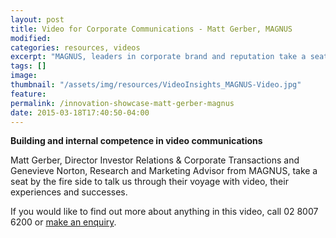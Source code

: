 ```yaml
---
layout: post
title: Video for Corporate Communications - Matt Gerber, MAGNUS
modified:
categories: resources, videos
excerpt: "MAGNUS, leaders in corporate brand and reputation take a seat by the fire and talk us through their experiences with video, lets see what we can learn"
tags: []
image:
thumbnail: "/assets/img/resources/VideoInsights_MAGNUS-Video.jpg"
feature:
permalink: /innovation-showcase-matt-gerber-magnus
date: 2015-03-18T17:40:50-04:00
---
```


<div class="t-center video-containers mt-5 mb-5">
	<script src="https://publish.viostream.com/embed/ctoaztbrkhweg"></script>
</div>

<strong>Building and internal competence in video communications</strong>

Matt Gerber, Director Investor Relations &amp; Corporate Transactions and Genevieve Norton, Research and Marketing Advisor from MAGNUS, take a seat by the fire side to talk us through their voyage with video, their experiences and successes.

If you would like to find out more about anything in this video, call 02 8007 6200 or <a class="bodyLink" title="General Enquiry" href="/general-enquiry/">make an enquiry</a>.